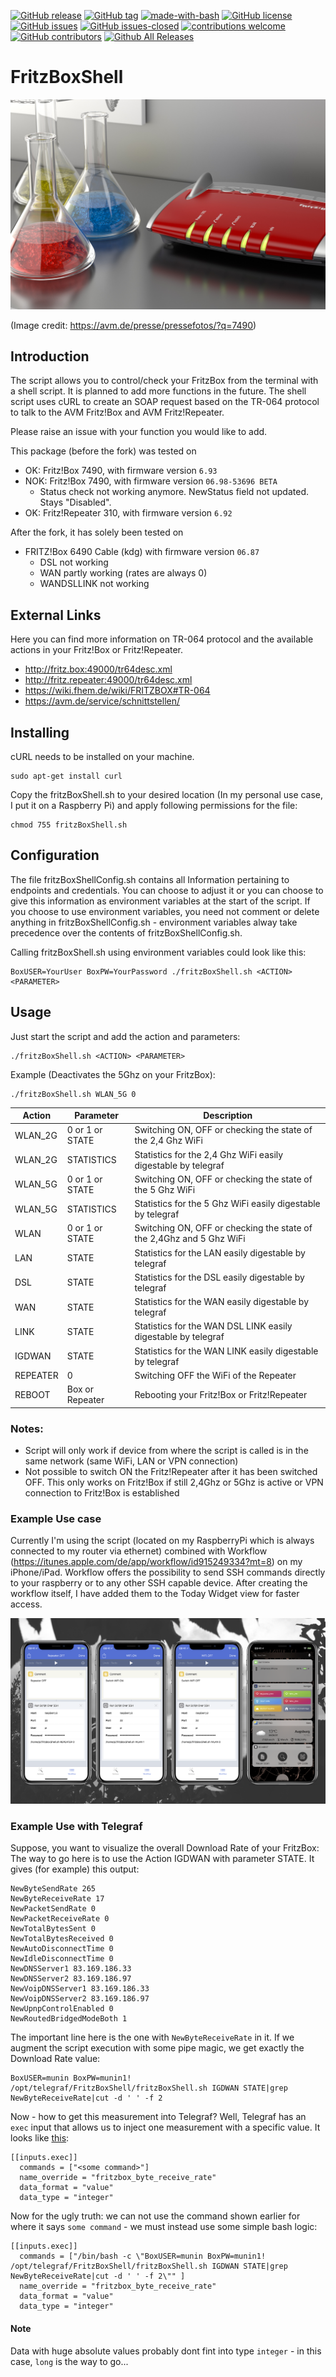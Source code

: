 <!---
[![start with why](https://img.shields.io/badge/start%20with-why%3F-brightgreen.svg?style=flat)](http://www.ted.com/talks/simon_sinek_how_great_leaders_inspire_action)
--->
[![GitHub release](https://img.shields.io/github/release/elbosso/FritzBoxShell/all.svg?maxAge=1)](https://GitHub.com/elbosso/FritzBoxShell/releases/)
[![GitHub tag](https://img.shields.io/github/tag/elbosso/FritzBoxShell.svg)](https://GitHub.com/Naereen/StrapDown.js/tags/)
[![made-with-bash](https://img.shields.io/badge/Made%20with-Bash-1f425f.svg)](https://www.gnu.org/software/bash/)
[![GitHub license](https://img.shields.io/github/license/elbosso/FritzBoxShell.svg)](https://github.com/elbosso/FritzBoxShell/blob/master/LICENSE)
[![GitHub issues](https://img.shields.io/github/issues/elbosso/FritzBoxShell.svg)](https://GitHub.com/elbosso/FritzBoxShell/issues/)
[![GitHub issues-closed](https://img.shields.io/github/issues-closed/elbosso/FritzBoxShell.svg)](https://GitHub.com/elbosso/FritzBoxShell/issues?q=is%3Aissue+is%3Aclosed)
[![contributions welcome](https://img.shields.io/badge/contributions-welcome-brightgreen.svg?style=flat)](https://github.com/elbosso/FritzBoxShell/issues)
[![GitHub contributors](https://img.shields.io/github/contributors/elbosso/FritzBoxShell.svg)](https://GitHub.com/elbosso/FritzBoxShell/graphs/contributors/)
[![Github All Releases](https://img.shields.io/github/downloads/elbosso/FritzBoxShell/total.svg)](https://github.com/elbosso/FritzBoxShell)



# FritzBoxShell

![AVM_FRITZ_Labor_FRITZBox_7490-min.jpg](img/AVM_FRITZ_Labor_FRITZBox_7490-min.jpg?raw=true "AVM_FRITZ_Labor_FRITZBox_7490-min.jpg")

(Image credit: https://avm.de/presse/pressefotos/?q=7490)

## Introduction

The script allows you to control/check your FritzBox from the terminal with a shell script. It is planned to add more functions in the future.
The shell script uses cURL to create an SOAP request based on the TR-064 protocol to talk to the AVM Fritz!Box and AVM Fritz!Repeater.

Please raise an issue with your function you would like to add.

This package (before the fork) was tested on
* OK: Fritz!Box 7490, with firmware version `6.93`
* NOK: Fritz!Box 7490, with firmware version `06.98-53696 BETA`
  * Status check not working anymore. NewStatus field not updated. Stays "Disabled".
* OK: Fritz!Repeater 310, with firmware version `6.92`

After the fork, it has solely been tested on
* FRITZ!Box 6490 Cable (kdg) with firmware version `06.87`
  * DSL not working
  * WAN partly working (rates are always 0)
  * WANDSLLINK not working

## External Links

Here you can find more information on TR-064 protocol and the available actions in your Fritz!Box or Fritz!Repeater.

* http://fritz.box:49000/tr64desc.xml
* http://fritz.repeater:49000/tr64desc.xml
* https://wiki.fhem.de/wiki/FRITZBOX#TR-064
* https://avm.de/service/schnittstellen/

## Installing

cURL needs to be installed on your machine.

```
sudo apt-get install curl
```
Copy the fritzBoxShell.sh to your desired location (In my personal use case, I put it on a Raspberry Pi) and apply following permissions for the file:

```
chmod 755 fritzBoxShell.sh
```
## Configuration

The file fritzBoxShellConfig.sh contains all Information pertaining to endpoints and credentials. You can
choose to adjust it or you can choose to give this information as environment variables at the start of the script.
If you choose to use environment variables, you need not comment or delete anything in fritzBoxShellConfig.sh - 
environment variables alway take precedence over the contents of fritzBoxShellConfig.sh.

Calling fritzBoxShell.sh using environment variables could look like this:

```
BoxUSER=YourUser BoxPW=YourPassword ./fritzBoxShell.sh <ACTION> <PARAMETER>
```

## Usage

Just start the script and add the action and parameters:

```
./fritzBoxShell.sh <ACTION> <PARAMETER>
```

Example (Deactivates the 5Ghz on your FritzBox):

```
./fritzBoxShell.sh WLAN_5G 0
```

| Action | Parameter | Description |
| --- | --- | --- |
| WLAN_2G | 0 or 1 or STATE | Switching ON, OFF or checking the state of the 2,4 Ghz WiFi |
| WLAN_2G  | STATISTICS      | Statistics for the 2,4 Ghz WiFi easily digestable by telegraf        |
| WLAN_5G | 0 or 1 or STATE | Switching ON, OFF or checking the state of the 5 Ghz WiFi |
| WLAN_5G  | STATISTICS      | Statistics for the 5 Ghz WiFi easily digestable by telegraf          |
| WLAN | 0 or 1 or STATE | Switching ON, OFF or checking the state of the 2,4Ghz and 5 Ghz WiFi |
| LAN | STATE | Statistics for the LAN easily digestable by telegraf |
| DSL | STATE | Statistics for the DSL easily digestable by telegraf |
| WAN | STATE | Statistics for the WAN easily digestable by telegraf |
| LINK | STATE | Statistics for the WAN DSL LINK easily digestable by telegraf |
| IGDWAN | STATE | Statistics for the WAN LINK easily digestable by telegraf |
| REPEATER | 0 | Switching OFF the WiFi of the Repeater |
| REBOOT | Box or Repeater | Rebooting your Fritz!Box or Fritz!Repeater |

### Notes:

* Script will only work if device from where the script is called is in the same network (same WiFi, LAN or VPN connection)
* Not possible to switch ON the Fritz!Repeater after it has been switched OFF. This only works on Fritz!Box if still 2,4Ghz or 5Ghz is active or VPN connection to Fritz!Box is established

### Example Use case

Currently I'm using the script (located on my RaspberryPi which is always connected to my router via ethernet) combined with Workflow (https://itunes.apple.com/de/app/workflow/id915249334?mt=8) on my iPhone/iPad. Workflow offers the possibility to send SSH commands directly to your raspberry or to any other SSH capable device. After creating the workflow itself, I have added them to the Today Widget view for faster access.

![iOS_Workflow_SSH.png](img/iOS_Workflow_SSH.png?raw=true "iOS_Workflow_SSH.png")

### Example Use with Telegraf
Suppose, you want to visualize the overall Download Rate of your FritzBox: The way to go here is to use the Action IGDWAN with parameter STATE. It gives (for example) this output:
 
```
NewByteSendRate 265
NewByteReceiveRate 17
NewPacketSendRate 0
NewPacketReceiveRate 0
NewTotalBytesSent 0
NewTotalBytesReceived 0
NewAutoDisconnectTime 0
NewIdleDisconnectTime 0
NewDNSServer1 83.169.186.33
NewDNSServer2 83.169.186.97
NewVoipDNSServer1 83.169.186.33
NewVoipDNSServer2 83.169.186.97
NewUpnpControlEnabled 0
NewRoutedBridgedModeBoth 1

```

The important line here is the one with `NewByteReceiveRate` in it. If we augment the script execution with some pipe magic, we get exactly
the Download Rate value:

```
BoxUSER=munin BoxPW=munin1! /opt/telegraf/FritzBoxShell/fritzBoxShell.sh IGDWAN STATE|grep NewByteReceiveRate|cut -d ' ' -f 2
```

Now - how to get this measurement into Telegraf? Well, Telegraf has an `exec` input that allows us to inject one measurement with a specific value. It looks like [this](https://github.com/influxdata/telegraf/tree/master/plugins/inputs/exec):
```
[[inputs.exec]]
  commands = ["<some command>"]
  name_override = "fritzbox_byte_receive_rate"
  data_format = "value"
  data_type = "integer"
```

Now for the ugly truth: we can not use the command shown earlier for where it says `some command` - we must instead use some simple bash logic:
```
[[inputs.exec]]
  commands = ["/bin/bash -c \"BoxUSER=munin BoxPW=munin1! /opt/telegraf/FritzBoxShell/fritzBoxShell.sh IGDWAN STATE|grep NewByteReceiveRate|cut -d ' ' -f 2\"" ]
  name_override = "fritzbox_byte_receive_rate"
  data_format = "value"
  data_type = "integer"
```

#### Note
Data with huge absolute values probably dont fint into type `integer` - in this case, `long` is the way to go...

